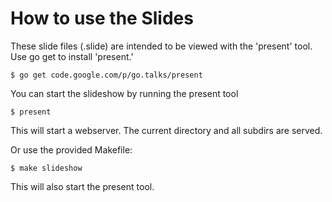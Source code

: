 # How to use the Slides
These slide files (.slide) are intended to be viewed with the 'present' tool.
Use go get to install 'present.'

    $ go get code.google.com/p/go.talks/present

You can start the slideshow by running the present tool
  	
    $ present

This will start a webserver. The current directory and all subdirs are served.

Or use the provided Makefile:

    $ make slideshow
    
This will also start the present tool.
